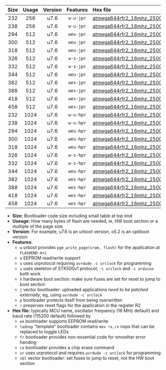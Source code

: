 |Size|Usage|Version|Features|Hex file|
|:-:|:-:|:-:|:-:|:--|
|232|256|u7.6|`w-u-jpr`|[atmega644rfr2_16mhz_250000bps_ur_vbl.hex](https://raw.githubusercontent.com/stefanrueger/urboot/main/atmega644rfr2_16mhz_250000bps_ur_vbl.hex)|
|238|256|u7.6|`w-u-jpr`|[atmega644rfr2_16mhz_250000bps_lednop_ur_vbl.hex](https://raw.githubusercontent.com/stefanrueger/urboot/main/atmega644rfr2_16mhz_250000bps_lednop_ur_vbl.hex)|
|294|512|u7.6|`weu-jpr`|[atmega644rfr2_16mhz_250000bps_ee_ur_vbl.hex](https://raw.githubusercontent.com/stefanrueger/urboot/main/atmega644rfr2_16mhz_250000bps_ee_ur_vbl.hex)|
|300|512|u7.6|`weu-jpr`|[atmega644rfr2_16mhz_250000bps_ee_lednop_ur_vbl.hex](https://raw.githubusercontent.com/stefanrueger/urboot/main/atmega644rfr2_16mhz_250000bps_ee_lednop_ur_vbl.hex)|
|318|512|u7.6|`weu-jpr`|[atmega644rfr2_16mhz_250000bps_ee_lednop_fr_ur_vbl.hex](https://raw.githubusercontent.com/stefanrueger/urboot/main/atmega644rfr2_16mhz_250000bps_ee_lednop_fr_ur_vbl.hex)|
|326|512|u7.6|`w-s-jpr`|[atmega644rfr2_16mhz_250000bps_vbl.hex](https://raw.githubusercontent.com/stefanrueger/urboot/main/atmega644rfr2_16mhz_250000bps_vbl.hex)|
|332|512|u7.6|`w-s-jpr`|[atmega644rfr2_16mhz_250000bps_lednop_vbl.hex](https://raw.githubusercontent.com/stefanrueger/urboot/main/atmega644rfr2_16mhz_250000bps_lednop_vbl.hex)|
|344|512|u7.6|`weu-jpr`|[atmega644rfr2_16mhz_250000bps_ee_lednop_fr_ce_ur_vbl.hex](https://raw.githubusercontent.com/stefanrueger/urboot/main/atmega644rfr2_16mhz_250000bps_ee_lednop_fr_ce_ur_vbl.hex)|
|382|512|u7.6|`wes-jpr`|[atmega644rfr2_16mhz_250000bps_ee_vbl.hex](https://raw.githubusercontent.com/stefanrueger/urboot/main/atmega644rfr2_16mhz_250000bps_ee_vbl.hex)|
|388|512|u7.6|`wes-jpr`|[atmega644rfr2_16mhz_250000bps_ee_lednop_vbl.hex](https://raw.githubusercontent.com/stefanrueger/urboot/main/atmega644rfr2_16mhz_250000bps_ee_lednop_vbl.hex)|
|418|512|u7.6|`wes-jpr`|[atmega644rfr2_16mhz_250000bps_ee_lednop_fr_vbl.hex](https://raw.githubusercontent.com/stefanrueger/urboot/main/atmega644rfr2_16mhz_250000bps_ee_lednop_fr_vbl.hex)|
|458|512|u7.6|`wes-jpr`|[atmega644rfr2_16mhz_250000bps_ee_lednop_fr_ce_vbl.hex](https://raw.githubusercontent.com/stefanrueger/urboot/main/atmega644rfr2_16mhz_250000bps_ee_lednop_fr_ce_vbl.hex)|
|232|1024|u7.6|`w-u-hpr`|[atmega644rfr2_16mhz_250000bps_ur.hex](https://raw.githubusercontent.com/stefanrueger/urboot/main/atmega644rfr2_16mhz_250000bps_ur.hex)|
|238|1024|u7.6|`w-u-hpr`|[atmega644rfr2_16mhz_250000bps_lednop_ur.hex](https://raw.githubusercontent.com/stefanrueger/urboot/main/atmega644rfr2_16mhz_250000bps_lednop_ur.hex)|
|294|1024|u7.6|`weu-hpr`|[atmega644rfr2_16mhz_250000bps_ee_ur.hex](https://raw.githubusercontent.com/stefanrueger/urboot/main/atmega644rfr2_16mhz_250000bps_ee_ur.hex)|
|300|1024|u7.6|`weu-hpr`|[atmega644rfr2_16mhz_250000bps_ee_lednop_ur.hex](https://raw.githubusercontent.com/stefanrueger/urboot/main/atmega644rfr2_16mhz_250000bps_ee_lednop_ur.hex)|
|318|1024|u7.6|`weu-hpr`|[atmega644rfr2_16mhz_250000bps_ee_lednop_fr_ur.hex](https://raw.githubusercontent.com/stefanrueger/urboot/main/atmega644rfr2_16mhz_250000bps_ee_lednop_fr_ur.hex)|
|326|1024|u7.6|`w-s-hpr`|[atmega644rfr2_16mhz_250000bps.hex](https://raw.githubusercontent.com/stefanrueger/urboot/main/atmega644rfr2_16mhz_250000bps.hex)|
|332|1024|u7.6|`w-s-hpr`|[atmega644rfr2_16mhz_250000bps_lednop.hex](https://raw.githubusercontent.com/stefanrueger/urboot/main/atmega644rfr2_16mhz_250000bps_lednop.hex)|
|344|1024|u7.6|`weu-hpr`|[atmega644rfr2_16mhz_250000bps_ee_lednop_fr_ce_ur.hex](https://raw.githubusercontent.com/stefanrueger/urboot/main/atmega644rfr2_16mhz_250000bps_ee_lednop_fr_ce_ur.hex)|
|382|1024|u7.6|`wes-hpr`|[atmega644rfr2_16mhz_250000bps_ee.hex](https://raw.githubusercontent.com/stefanrueger/urboot/main/atmega644rfr2_16mhz_250000bps_ee.hex)|
|388|1024|u7.6|`wes-hpr`|[atmega644rfr2_16mhz_250000bps_ee_lednop.hex](https://raw.githubusercontent.com/stefanrueger/urboot/main/atmega644rfr2_16mhz_250000bps_ee_lednop.hex)|
|418|1024|u7.6|`wes-hpr`|[atmega644rfr2_16mhz_250000bps_ee_lednop_fr.hex](https://raw.githubusercontent.com/stefanrueger/urboot/main/atmega644rfr2_16mhz_250000bps_ee_lednop_fr.hex)|
|458|1024|u7.6|`wes-hpr`|[atmega644rfr2_16mhz_250000bps_ee_lednop_fr_ce.hex](https://raw.githubusercontent.com/stefanrueger/urboot/main/atmega644rfr2_16mhz_250000bps_ee_lednop_fr_ce.hex)|

- **Size:** Bootloader code size including small table at top end
- **Useage:** How many bytes of flash are needed, ie, HW boot section or a multiple of the page size
- **Version:** For example, u7.6 is an urboot version, o5.2 is an optiboot version
- **Features:**
  + `w` urboot provides `pgm_write_page(sram, flash)` for the application at `FLASHEND-4+1`
  + `e` EEPROM read/write support
  + `u` uses urprotocol requiring `avrdude -c urclock` for programming
  + `s` uses skeleton of STK500v1 protocol; `-c urclock` and `-c arduino` both work
  + `h` hardware boot section: make sure fuses are set for reset to jump to boot section
  + `j` vector bootloader: uploaded applications *need to be patched externally*, eg, using `avrdude -c urclock`
  + `p` bootloader protects itself from being overwritten
  + `r` preserves reset flags for the application in the register R2
- **Hex file:** typically MCU name, oscillator frequency (16 MHz default) and baud rate (115200 default) followed by
  + `ee` bootloader supports EEPROM read/write
  + `lednop` "template" bootloader contains `mov rx,rx` nops that can be replaced to toggle LEDs
  + `fr` bootloader provides non-essential code for smoother error handing
  + `ce` bootloader provides a chip erase command
  + `ur` uses urprotocol and requires `avrdude -c urclock` for programming
  + `vbl` vector bootloader: set fuses to jump to reset, not the HW boot section
